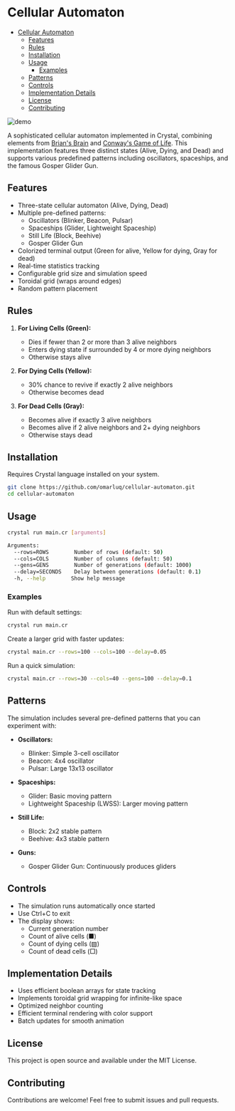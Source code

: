 # Cellular Automaton

<!--toc:start-->

- [Cellular Automaton](#cellular-automaton)
  - [Features](#features)
  - [Rules](#rules)
  - [Installation](#installation)
  - [Usage](#usage)
    - [Examples](#examples)
  - [Patterns](#patterns)
  - [Controls](#controls)
  - [Implementation Details](#implementation-details)
  - [License](#license)
  - [Contributing](#contributing)
  <!--toc:end-->

![demo](./demo.gif)

A sophisticated cellular automaton implemented in Crystal, combining elements from [Brian's Brain](https://en.wikipedia.org/wiki/Brian%27s_Brain) and [Conway's Game of Life](https://en.wikipedia.org/wiki/Conway%27s_Game_of_Life). This implementation features three distinct states (Alive, Dying, and Dead) and supports various predefined patterns including oscillators, spaceships, and the famous Gosper Glider Gun.

## Features

- Three-state cellular automaton (Alive, Dying, Dead)
- Multiple pre-defined patterns:
  - Oscillators (Blinker, Beacon, Pulsar)
  - Spaceships (Glider, Lightweight Spaceship)
  - Still Life (Block, Beehive)
  - Gosper Glider Gun
- Colorized terminal output (Green for alive, Yellow for dying, Gray for dead)
- Real-time statistics tracking
- Configurable grid size and simulation speed
- Toroidal grid (wraps around edges)
- Random pattern placement

## Rules

1. **For Living Cells (Green):**

   - Dies if fewer than 2 or more than 3 alive neighbors
   - Enters dying state if surrounded by 4 or more dying neighbors
   - Otherwise stays alive

2. **For Dying Cells (Yellow):**

   - 30% chance to revive if exactly 2 alive neighbors
   - Otherwise becomes dead

3. **For Dead Cells (Gray):**
   - Becomes alive if exactly 3 alive neighbors
   - Becomes alive if 2 alive neighbors and 2+ dying neighbors
   - Otherwise stays dead

## Installation

Requires Crystal language installed on your system.

```bash
git clone https://github.com/omarluq/cellular-automaton.git
cd cellular-automaton
```

## Usage

```bash
crystal run main.cr [arguments]

Arguments:
  --rows=ROWS        Number of rows (default: 50)
  --cols=COLS        Number of columns (default: 50)
  --gens=GENS        Number of generations (default: 1000)
  --delay=SECONDS    Delay between generations (default: 0.1)
  -h, --help        Show help message
```

### Examples

Run with default settings:

```bash
crystal run main.cr
```

Create a larger grid with faster updates:

```bash
crystal main.cr --rows=100 --cols=100 --delay=0.05
```

Run a quick simulation:

```bash
crystal main.cr --rows=30 --cols=40 --gens=100 --delay=0.1
```

## Patterns

The simulation includes several pre-defined patterns that you can experiment with:

- **Oscillators:**

  - Blinker: Simple 3-cell oscillator
  - Beacon: 4x4 oscillator
  - Pulsar: Large 13x13 oscillator

- **Spaceships:**

  - Glider: Basic moving pattern
  - Lightweight Spaceship (LWSS): Larger moving pattern

- **Still Life:**

  - Block: 2x2 stable pattern
  - Beehive: 4x3 stable pattern

- **Guns:**
  - Gosper Glider Gun: Continuously produces gliders

## Controls

- The simulation runs automatically once started
- Use Ctrl+C to exit
- The display shows:
  - Current generation number
  - Count of alive cells (■)
  - Count of dying cells (▨)
  - Count of dead cells (□)

## Implementation Details

- Uses efficient boolean arrays for state tracking
- Implements toroidal grid wrapping for infinite-like space
- Optimized neighbor counting
- Efficient terminal rendering with color support
- Batch updates for smooth animation

## License

This project is open source and available under the MIT License.

## Contributing

Contributions are welcome! Feel free to submit issues and pull requests.

